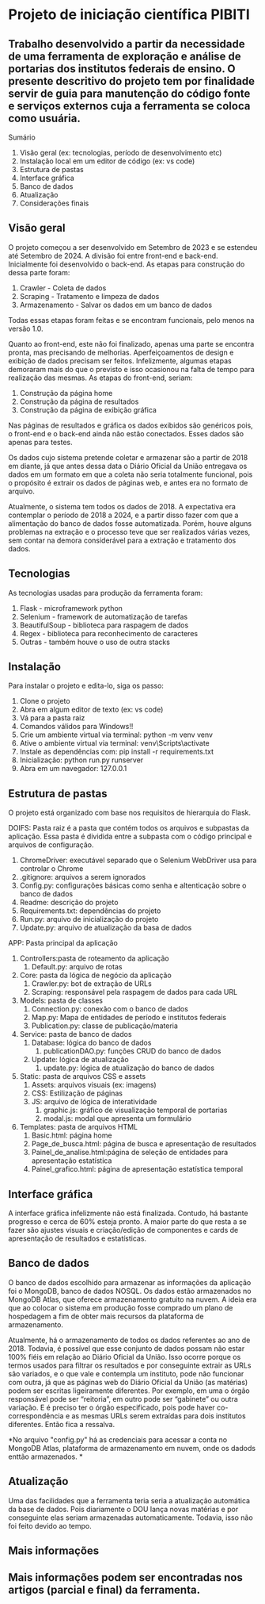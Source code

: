 # Projeto de iniciação científica PIBITI

## Trabalho desenvolvido a partir da necessidade de uma ferramenta de exploração e análise de portarias dos institutos federais de ensino. O presente descritivo do projeto tem por finalidade servir de guia para manutenção do código fonte e serviços externos cuja a ferramenta se coloca como usuária. 


Sumário

1. Visão geral (ex: tecnologias, período de desenvolvimento etc)
2. Instalação local em um editor de código (ex: vs code)
3. Estrutura de pastas
4. Interface gráfica
5. Banco de dados
6. Atualização
7. Considerações finais


## Visão geral

O projeto começou a ser desenvolvido em Setembro de 2023 e se estendeu até Setembro de 2024. A divisão foi entre front-end e back-end. Inicialmente foi desenvolvido o back-end. As etapas para construção do dessa parte foram:

1. Crawler - Coleta de dados
2. Scraping - Tratamento e limpeza de dados
3. Armazenamento - Salvar os dados em um banco de dados

Todas essas etapas foram feitas e se encontram funcionais, pelo menos na versão 1.0.

Quanto ao front-end, este não foi finalizado, apenas uma parte se encontra pronta, mas precisando de melhorias. Aperfeiçoamentos de design e exibição de dados precisam ser feitos. Infelizmente, algumas etapas demoraram mais do que o previsto e isso ocasionou na falta de tempo para realização das mesmas. As etapas do front-end, seriam: 

1. Construção da página home
2. Construção da página de resultados
3. Construção da página de exibição gráfica

Nas páginas de resultados e gráfica os dados exibidos são genéricos pois, o front-end e o back-end ainda não estão conectados. Esses dados são apenas para  testes. 

Os dados cujo sistema pretende coletar e armazenar são a partir de 2018 em diante, já que antes dessa data o Diário Oficial da União entregava os dados em um formato em que a coleta não seria totalmente funcional, pois o propósito é extrair os dados de páginas web, e antes era no formato de arquivo. 

Atualmente, o sistema tem todos os dados de 2018. A expectativa era contemplar o período de 2018 a 2024, e a partir disso fazer com que a alimentação do banco de dados fosse automatizada. Porém, houve alguns problemas na extração e o processo teve que ser realizados várias vezes, sem contar na demora considerável para a extração e tratamento dos dados. 


## Tecnologias

As tecnologias usadas para produção da ferramenta foram:

1. Flask - microframework python
2. Selenium - framework de automatização de tarefas
3. BeautifulSoup - biblioteca para raspagem de dados
4. Regex - biblioteca para reconhecimento de caracteres
5. Outras - também houve o uso de outra stacks


## Instalação

Para instalar o projeto e edita-lo, siga os passo:

1. Clone o projeto
2. Abra em algum editor de texto (ex: vs code)
3. Vá para a pasta raiz
4. Comandos válidos para Windows!!
5. Crie um ambiente virtual via terminal: python -m venv venv
6. Ative o ambiente virtual via terminal: venv\Scripts\activate
7. Instale as dependências com: pip install -r requirements.txt
8. Inicialização: python run.py runserver
9. Abra em um navegador: 127.0.0.1



## Estrutura de pastas

O projeto está organizado com base nos requisitos de hierarquia do Flask.

DOIFS: Pasta raiz é a pasta que contém todos os arquivos e subpastas da aplicação. Essa pasta é dividida entre a subpasta com o código principal e arquivos de configuração.

1. ChromeDriver: executável separado que o Selenium WebDriver usa para controlar o Chrome
2. .gitignore: arquivos a serem ignorados
3. Config.py: configurações básicas como senha e altenticação sobre o banco de dados
4. Readme: descrição do projeto
5. Requirements.txt: dependências do projeto
6. Run.py: arquivo de inicialização do projeto
7. Update.py: arquivo de atualização da basa de dados

APP: Pasta principal da aplicação

1. Controllers:pasta de roteamento da aplicação
    1. Default.py: arquivo de rotas
2. Core: pasta da lógica de negócio da aplicação
    1. Crawler.py: bot de extração de URLs
    2. Scraping: responsável pela raspagem de dados para cada URL
3. Models: pasta de classes
    1. Connection.py: conexão com o banco de dados
    2. Map.py: Mapa de entidades de período e institutos federais
    3. Publication.py: classe de publicação/materia
4. Service: pasta de banco de dados
    1. Database: lógica do banco de dados
        1. publicationDAO.py: funções CRUD do banco de dados
    2. Update: lógica de atualização 
        1. update.py: lógica de atualização do banco de dados
5. Static: pasta de arquivos CSS e assets
    1. Assets: arquivos visuais (ex: imagens)
    2. CSS: Estilização de páginas
    3. JS: arquivo de lógica de interatividade
        1. graphic.js: gráfico de visualização temporal de portarias
        2. modal.js: modal que apresenta um formulário 
6. Templates: pasta de arquivos HTML
    1. Basic.html: página home
    2. Page_de_busca.html: página de busca e apresentação de resultados
    3. Painel_de_analise.html:página de seleção de entidades para apresentação estatística
    4. Painel_grafico.html: página de apresentação estatística temporal


## Interface gráfica

A interface gráfica infelizmente não está finalizada. Contudo, há bastante progresso e cerca de 60% esteja pronto. A maior parte do que resta a se fazer são ajustes visuais e criação/edição de componentes e cards de apresentação de resultados e estatísticas. 


## Banco de dados

O banco de dados escolhido para armazenar as informações da aplicação foi o MongoDB, banco de dados NOSQL. Os dados estão armazenados no MongoDB Atlas, que oferece armazenamento gratuito na nuvem. A ideia era que ao colocar o sistema em produção fosse comprado um plano de hospedagem a fim de obter mais recursos da plataforma de armazenamento. 

Atualmente, há o armazenamento de todos os dados referentes ao ano de 2018. Todavia, é possível que esse conjunto de dados possam não estar 100% fiéis em relação ao Diário Oficial da União. Isso ocorre porque os termos usados para filtrar os resultados e por conseguinte extrair as URLs são variados, e o que vale e contempla um instituto, pode não funcionar com outra, já que as páginas web do Diário Oficial da União (as matérias) podem ser escritas ligeiramente diferentes. Por exemplo, em uma o órgão responsável pode ser “reitoria”, em outro pode ser “gabinete” ou outra variação. E é preciso ter o órgão especificado, pois pode haver co-correspondência e as mesmas URLs serem extraídas para dois institutos diferentes. Então fica a ressalva.

*No arquivo "config.py" há as credenciais para acessar a conta no MongoDB Atlas, plataforma de armazenamento em nuvem, onde os dadods enttão armazenados. *

## Atualização

Uma das facilidades que a ferramenta teria seria a atualização automática da base de dados. Pois diariamente o DOU lança novas matérias e por conseguinte elas seriam armazenadas automaticamente. Todavia, isso não foi feito devido ao tempo. 


## Mais informações

## Mais informações podem ser encontradas nos artigos (parcial e final) da ferramenta.


